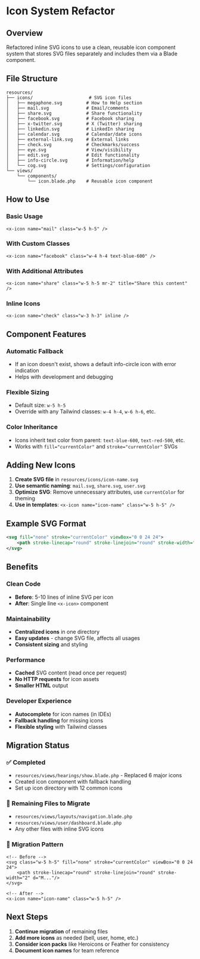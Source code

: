# Icon System Refactor

## Overview
Refactored inline SVG icons to use a clean, reusable icon component system that stores SVG files separately and includes them via a Blade component.

## File Structure
```
resources/
├── icons/                     # SVG icon files
│   ├── megaphone.svg         # How to Help section
│   ├── mail.svg              # Email/comments
│   ├── share.svg             # Share functionality
│   ├── facebook.svg          # Facebook sharing
│   ├── x-twitter.svg         # X (Twitter) sharing
│   ├── linkedin.svg          # LinkedIn sharing
│   ├── calendar.svg          # Calendar/date icons
│   ├── external-link.svg     # External links
│   ├── check.svg             # Checkmarks/success
│   ├── eye.svg               # View/visibility
│   ├── edit.svg              # Edit functionality
│   ├── info-circle.svg       # Information/help
│   └── cog.svg               # Settings/configuration
└── views/
    └── components/
        └── icon.blade.php    # Reusable icon component
```

## How to Use

### Basic Usage
```blade
<x-icon name="mail" class="w-5 h-5" />
```

### With Custom Classes
```blade
<x-icon name="facebook" class="w-4 h-4 text-blue-600" />
```

### With Additional Attributes
```blade
<x-icon name="share" class="w-5 h-5 mr-2" title="Share this content" />
```

### Inline Icons
```blade
<x-icon name="check" class="w-3 h-3" inline />
```

## Component Features

### Automatic Fallback
- If an icon doesn't exist, shows a default info-circle icon with error indication
- Helps with development and debugging

### Flexible Sizing
- Default size: `w-5 h-5`
- Override with any Tailwind classes: `w-4 h-4`, `w-6 h-6`, etc.

### Color Inheritance
- Icons inherit text color from parent: `text-blue-600`, `text-red-500`, etc.
- Works with `fill="currentColor"` and `stroke="currentColor"` SVGs

## Adding New Icons

1. **Create SVG file** in `resources/icons/icon-name.svg`
2. **Use semantic naming**: `mail.svg`, `share.svg`, `user.svg`
3. **Optimize SVG**: Remove unnecessary attributes, use `currentColor` for theming
4. **Use in templates**: `<x-icon name="icon-name" class="w-5 h-5" />`

## Example SVG Format
```svg
<svg fill="none" stroke="currentColor" viewBox="0 0 24 24">
    <path stroke-linecap="round" stroke-linejoin="round" stroke-width="2" d="M..."/>
</svg>
```

## Benefits

### Clean Code
- **Before**: 5-10 lines of inline SVG per icon
- **After**: Single line `<x-icon>` component

### Maintainability
- **Centralized icons** in one directory
- **Easy updates** - change SVG file, affects all usages
- **Consistent sizing** and styling

### Performance
- **Cached** SVG content (read once per request)
- **No HTTP requests** for icon assets
- **Smaller HTML** output

### Developer Experience
- **Autocomplete** for icon names (in IDEs)
- **Fallback handling** for missing icons
- **Flexible styling** with Tailwind classes

## Migration Status

### ✅ Completed
- `resources/views/hearings/show.blade.php` - Replaced 6 major icons
- Created icon component with fallback handling
- Set up icon directory with 12 common icons

### 🚧 Remaining Files to Migrate
- `resources/views/layouts/navigation.blade.php`
- `resources/views/user/dashboard.blade.php`
- Any other files with inline SVG icons

### 📝 Migration Pattern
```blade
<!-- Before -->
<svg class="w-5 h-5" fill="none" stroke="currentColor" viewBox="0 0 24 24">
    <path stroke-linecap="round" stroke-linejoin="round" stroke-width="2" d="M..."/>
</svg>

<!-- After -->
<x-icon name="icon-name" class="w-5 h-5" />
```

## Next Steps

1. **Continue migration** of remaining files
2. **Add more icons** as needed (bell, user, home, etc.)
3. **Consider icon packs** like Heroicons or Feather for consistency
4. **Document icon names** for team reference
